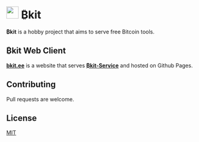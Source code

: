 <h1><img width="32" height="32" src="https://bkit.ee/images/logo.png"> ₿kit</h1>

**₿kit** is a hobby project that aims to serve free Bitcoin tools.
## ₿kit Web Client
[**bkit.ee**](https://bkit.ee) is a website that serves [**₿kit-Service**](https://github.com/mustafatufan/bkit-service) and hosted on Github Pages.
## Contributing
Pull requests are welcome.
## License
[MIT](https://choosealicense.com/licenses/mit/)
